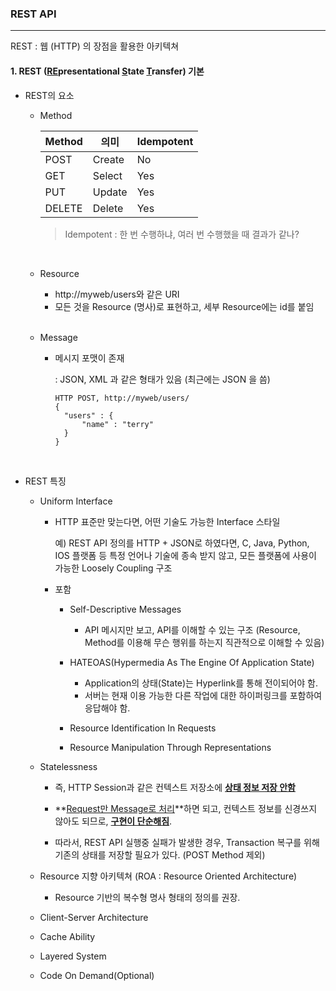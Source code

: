### REST API 

----

REST : 웹 (HTTP) 의 장점을 활용한 아키텍쳐 

#### 1. REST (<u>RE</u>presentational <u>S</u>tate <u>T</u>ransfer) 기본

* REST의 요소

  * Method

    | Method | 의미   | Idempotent |
    | ------ | ------ | ---------- |
    | POST   | Create | No         |
    | GET    | Select | Yes        |
    | PUT    | Update | Yes        |
    | DELETE | Delete | Yes        |

    > Idempotent : 한 번 수행하냐, 여러 번 수행했을 때 결과가 같나?

    <br>

  * Resource

    * http://myweb/users와 같은 URI
    * 모든 것을 Resource (명사)로 표현하고, 세부 Resource에는 id를 붙임

    <br>

  * Message

    * 메시지 포맷이 존재

      : JSON, XML 과 같은 형태가 있음 (최근에는 JSON 을 씀)

      ```text
      HTTP POST, http://myweb/users/
      {
      	"users" : {
      		"name" : "terry"
      	}
      }
      ```

    <br>

* REST 특징

  * Uniform Interface

    * HTTP 표준만 맞는다면, 어떤 기술도 가능한 Interface 스타일

      예) REST API 정의를 HTTP + JSON로 하였다면, C, Java, Python, IOS 플랫폼 등 특정 언어나 기술에 종속 받지 않고, 모든 플랫폼에 사용이 가능한 Loosely Coupling 구조

    * 포함
      * Self-Descriptive Messages

        * API 메시지만 보고, API를 이해할 수 있는 구조 (Resource, Method를 이용해 무슨 행위를 하는지 직관적으로 이해할 수 있음)

      * HATEOAS(Hypermedia As The Engine Of Application State)

        * Application의 상태(State)는 Hyperlink를 통해 전이되어야 함.
        * 서버는 현재 이용 가능한 다른 작업에 대한 하이퍼링크를 포함하여 응답해야 함.

      * Resource Identification In Requests

      * Resource Manipulation Through Representations

  * Statelessness

    * 즉, HTTP Session과 같은 컨텍스트 저장소에 **<u>상태 정보 저장 안함</u>**
    * **<u>Request만 Message로 처리</u>**하면 되고, 컨텍스트 정보를 신경쓰지 않아도 되므로, **<u>구현이 단순해짐</u>**.

    * 따라서, REST API 실행중 실패가 발생한 경우, Transaction 복구를 위해 기존의 상태를 저장할 필요가 있다. (POST Method 제외)

  * Resource 지향 아키텍쳐 (ROA : Resource Oriented Architecture)

    * Resource 기반의 복수형 명사 형태의 정의를 권장.
  
  * Client-Server Architecture
  
  * Cache Ability
  
  * Layered System
  
  * Code On Demand(Optional)
